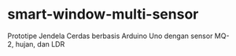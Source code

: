 # smart-window-multi-sensor
Prototipe Jendela Cerdas berbasis Arduino Uno dengan sensor MQ-2, hujan, dan LDR

